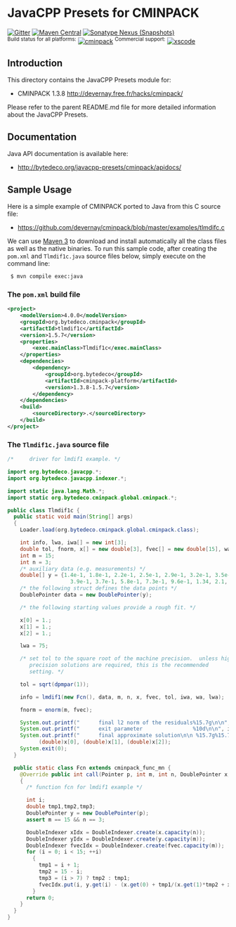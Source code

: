 JavaCPP Presets for CMINPACK
============================

[![Gitter](https://badges.gitter.im/bytedeco/javacpp.svg)](https://gitter.im/bytedeco/javacpp) [![Maven Central](https://maven-badges.herokuapp.com/maven-central/org.bytedeco/cminpack/badge.svg)](https://maven-badges.herokuapp.com/maven-central/org.bytedeco/cminpack) [![Sonatype Nexus (Snapshots)](https://img.shields.io/nexus/s/https/oss.sonatype.org/org.bytedeco/cminpack.svg)](http://bytedeco.org/builds/)  
<sup>Build status for all platforms:</sup> [![cminpack](https://github.com/bytedeco/javacpp-presets/workflows/cminpack/badge.svg)](https://github.com/bytedeco/javacpp-presets/actions?query=workflow%3Acminpack)  <sup>Commercial support:</sup> [![xscode](https://img.shields.io/badge/Available%20on-xs%3Acode-blue?style=?style=plastic&logo=appveyor&logo=data:image/png;base64,iVBORw0KGgoAAAANSUhEUgAAAEAAAABACAMAAACdt4HsAAAAGXRFWHRTb2Z0d2FyZQBBZG9iZSBJbWFnZVJlYWR5ccllPAAAAAZQTFRF////////VXz1bAAAAAJ0Uk5T/wDltzBKAAAAlUlEQVR42uzXSwqAMAwE0Mn9L+3Ggtgkk35QwcnSJo9S+yGwM9DCooCbgn4YrJ4CIPUcQF7/XSBbx2TEz4sAZ2q1RAECBAiYBlCtvwN+KiYAlG7UDGj59MViT9hOwEqAhYCtAsUZvL6I6W8c2wcbd+LIWSCHSTeSAAECngN4xxIDSK9f4B9t377Wd7H5Nt7/Xz8eAgwAvesLRjYYPuUAAAAASUVORK5CYII=)](https://xscode.com/bytedeco/javacpp-presets)


Introduction
------------
This directory contains the JavaCPP Presets module for:

 * CMINPACK 1.3.8  http://devernay.free.fr/hacks/cminpack/

Please refer to the parent README.md file for more detailed information about the JavaCPP Presets.


Documentation
-------------
Java API documentation is available here:

 * http://bytedeco.org/javacpp-presets/cminpack/apidocs/


Sample Usage
------------
Here is a simple example of CMINPACK ported to Java from this C source file:

 * https://github.com/devernay/cminpack/blob/master/examples/tlmdifc.c

We can use [Maven 3](http://maven.apache.org/) to download and install automatically all the class files as well as the native binaries. To run this sample code, after creating the `pom.xml` and `Tlmdif1c.java` source files below, simply execute on the command line:
```bash
 $ mvn compile exec:java
```

### The `pom.xml` build file
```xml
<project>
    <modelVersion>4.0.0</modelVersion>
    <groupId>org.bytedeco.cminpack</groupId>
    <artifactId>tlmdif1c</artifactId>
    <version>1.5.7</version>
    <properties>
        <exec.mainClass>Tlmdif1c</exec.mainClass>
    </properties>
    <dependencies>
        <dependency>
            <groupId>org.bytedeco</groupId>
            <artifactId>cminpack-platform</artifactId>
            <version>1.3.8-1.5.7</version>
        </dependency>
    </dependencies>
    <build>
        <sourceDirectory>.</sourceDirectory>
    </build>
</project>
```

### The `Tlmdif1c.java` source file
```java
/*     driver for lmdif1 example. */

import org.bytedeco.javacpp.*;
import org.bytedeco.javacpp.indexer.*;

import static java.lang.Math.*;
import static org.bytedeco.cminpack.global.cminpack.*;

public class Tlmdif1c {
  public static void main(String[] args)
  {
    Loader.load(org.bytedeco.cminpack.global.cminpack.class);

    int info, lwa, iwa[] = new int[3];
    double tol, fnorm, x[] = new double[3], fvec[] = new double[15], wa[] = new double[75];
    int m = 15;
    int n = 3;
    /* auxiliary data (e.g. measurements) */
    double[] y = {1.4e-1, 1.8e-1, 2.2e-1, 2.5e-1, 2.9e-1, 3.2e-1, 3.5e-1,
                    3.9e-1, 3.7e-1, 5.8e-1, 7.3e-1, 9.6e-1, 1.34, 2.1, 4.39};
    /* the following struct defines the data points */
    DoublePointer data = new DoublePointer(y);

    /* the following starting values provide a rough fit. */

    x[0] = 1.;
    x[1] = 1.;
    x[2] = 1.;

    lwa = 75;

    /* set tol to the square root of the machine precision.  unless high
       precision solutions are required, this is the recommended
       setting. */

    tol = sqrt(dpmpar(1));

    info = lmdif1(new Fcn(), data, m, n, x, fvec, tol, iwa, wa, lwa);

    fnorm = enorm(m, fvec);

    System.out.printf("      final l2 norm of the residuals%15.7g\n\n",(double)fnorm);
    System.out.printf("      exit parameter                %10d\n\n", info);
    System.out.printf("      final approximate solution\n\n %15.7g%15.7g%15.7g\n",
          (double)x[0], (double)x[1], (double)x[2]);
    System.exit(0);
  }

  public static class Fcn extends cminpack_func_mn {
    @Override public int call(Pointer p, int m, int n, DoublePointer x, DoublePointer fvec, int iflag)
    {
      /* function fcn for lmdif1 example */

      int i;
      double tmp1,tmp2,tmp3;
      DoublePointer y = new DoublePointer(p);
      assert m == 15 && n == 3;

      DoubleIndexer xIdx = DoubleIndexer.create(x.capacity(n));
      DoubleIndexer yIdx = DoubleIndexer.create(y.capacity(m));
      DoubleIndexer fvecIdx = DoubleIndexer.create(fvec.capacity(m));
      for (i = 0; i < 15; ++i)
        {
          tmp1 = i + 1;
          tmp2 = 15 - i;
          tmp3 = (i > 7) ? tmp2 : tmp1;
          fvecIdx.put(i, y.get(i) - (x.get(0) + tmp1/(x.get(1)*tmp2 + x.get(2)*tmp3)));
        }
      return 0;
    }
  }
}
```
